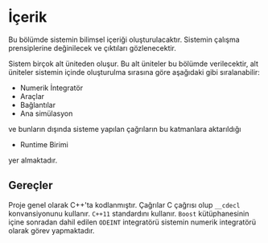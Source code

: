 # İçerik

Bu bölümde sistemin bilimsel içeriği oluşturulacaktır. Sistemin çalışma prensiplerine değinilecek ve çıktıları gözlenecektir.

Sistem birçok alt üniteden oluşur. Bu alt üniteler bu bölümde verilecektir, alt üniteler sistemin içinde oluşturulma sırasına göre aşağıdaki gibi sıralanabilir:

* Numerik İntegratör
* Araçlar
* Bağlantılar
* Ana simülasyon

ve bunların dışında sisteme yapılan çağrıların bu katmanlara aktarıldığı
* Runtime Birimi

yer almaktadır.

## Gereçler

Proje genel olarak C++'ta kodlanmıştır.
Çağrılar C çağrısı olup `__cdecl` konvansiyonunu kullanır. `C++11` standardını kullanır. `Boost` kütüphanesinin içine sonradan dahil edilen `ODEINT` integratörü sistemin numerik integratörü olarak görev yapmaktadır.
